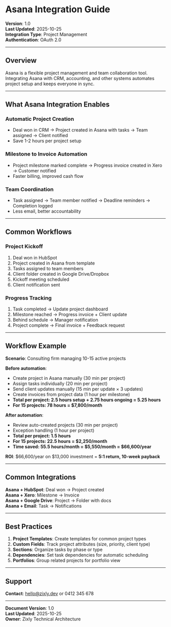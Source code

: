 # Asana Integration Guide

**Version**: 1.0  
**Last Updated**: 2025-10-25  
**Integration Type**: Project Management  
**Authentication**: OAuth 2.0

---

## Overview

Asana is a flexible project management and team collaboration tool. Integrating Asana with CRM, accounting, and other systems automates project setup and keeps everyone in sync.

---

## What Asana Integration Enables

### Automatic Project Creation

- Deal won in CRM → Project created in Asana with tasks → Team assigned → Client notified
- Save 1-2 hours per project setup

### Milestone to Invoice Automation

- Project milestone marked complete → Progress invoice created in Xero → Customer notified
- Faster billing, improved cash flow

### Team Coordination

- Task assigned → Team member notified → Deadline reminders → Completion logged
- Less email, better accountability

---

## Common Workflows

### Project Kickoff

1. Deal won in HubSpot
2. Project created in Asana from template
3. Tasks assigned to team members
4. Client folder created in Google Drive/Dropbox
5. Kickoff meeting scheduled
6. Client notification sent

### Progress Tracking

1. Task completed → Update project dashboard
2. Milestone reached → Progress invoice + Client update
3. Behind schedule → Manager notification
4. Project complete → Final invoice + Feedback request

---

## Workflow Example

**Scenario**: Consulting firm managing 10-15 active projects

**Before automation**:

- Create project in Asana manually (30 min per project)
- Assign tasks individually (20 min per project)
- Send client updates manually (15 min per update × 3 updates)
- Create invoices from project data (1 hour per milestone)
- **Total per project: 2.5 hours setup + 2.75 hours ongoing = 5.25 hours**
- **For 15 projects: 78 hours = $7,800/month**

**After automation**:

- Review auto-created projects (30 min per project)
- Exception handling (1 hour per project)
- **Total per project: 1.5 hours**
- **For 15 projects: 22.5 hours = $2,250/month**
- **Time saved: 55.5 hours/month = $5,550/month = $66,600/year**

**ROI**: $66,600/year on $13,000 investment = **5:1 return, 10-week payback**

---

## Common Integrations

**Asana + HubSpot**: Deal won → Project created  
**Asana + Xero**: Milestone → Invoice  
**Asana + Google Drive**: Project → Folder with docs  
**Asana + Email**: Task → Notifications

---

## Best Practices

1. **Project Templates**: Create templates for common project types
2. **Custom Fields**: Track project attributes (size, priority, client type)
3. **Sections**: Organize tasks by phase or type
4. **Dependencies**: Set task dependencies for automatic scheduling
5. **Portfolios**: Group related projects for portfolio view

---

## Support

**Contact**: hello@zixly.dev or 0412 345 678

---

**Document Version**: 1.0  
**Last Updated**: 2025-10-25  
**Owner**: Zixly Technical Architecture
